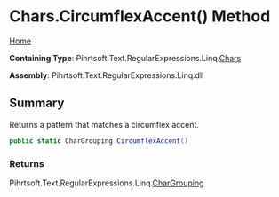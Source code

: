 # Chars\.CircumflexAccent\(\) Method

[Home](../../../../../../README.md)

**Containing Type**: Pihrtsoft\.Text\.RegularExpressions\.Linq\.[Chars](../README.md)

**Assembly**: Pihrtsoft\.Text\.RegularExpressions\.Linq\.dll

## Summary

Returns a pattern that matches a circumflex accent\.

```csharp
public static CharGrouping CircumflexAccent()
```

### Returns

Pihrtsoft\.Text\.RegularExpressions\.Linq\.[CharGrouping](../../CharGrouping/README.md)

